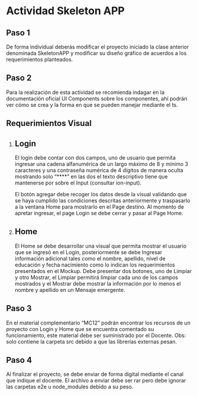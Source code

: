 # Actividad Skeleton APP
## Paso 1
De forma individual deberás modificar el proyecto iniciado la clase anterior denominada SkeletonAPP y modificar su diseño gráfico de acuerdos a los requerimientos planteados.

## Paso 2
Para la realización de esta actividad se recomienda indagar en la documentación oficial UI Components sobre los componentes, ahí podrán ver cómo se crea y la forma en que se pueden manejar mediante el ts.

## Requerimientos Visual
1.  ## Login
	El login debe contar con dos campos, uno de usuario que permita ingresar una cadena alfanumérica de un largo máximo de 8 y mínimo 3 caracteres y una contraseña numérica de 4 dígitos de manera oculta mostrando solo “****” en las dos el texto descriptivo tiene que mantenerse por sobre el Input (consultar ion-input).

    El botón agregar debe recoger los datos desde la visual validando que se haya cumplido las condiciones descritas anteriormente  y traspasarlo a la ventana Home para mostrarlo en el Page destino. Al momento de apretar ingresar, el page Login se debe cerrar y pasar al Page Home.

2. ## Home
    El Home se debe desarrollar una visual que permita mostrar el usuario que se ingresó en el Login, posteriormente se debe Ingresar información adicional tales como el nombre, apellido, nivel de educación y fecha nacimiento como lo indican los requerimientos presentados en el Mockup. Debe presentar dos botones, uno de Limpiar y otro Mostrar, el Limpiar permitirá limpiar cada uno de los campos mostrados y el Mostrar debe mostrar la información por lo menos el nombre y apellido en un Mensaje emergente.

## Paso 3

En el material complementario “MC12” podrán encontrar los recursos de un proyecto con Login y Home que se encuentra comentado su funcionamiento, este material debe ser suministrado por el Docente. Obs: solo contiene la carpeta src debido a que las librerías externas pesan.

## Paso 4

Al finalizar el proyecto, se debe enviar de forma digital mediante el canal que indique el docente. El archivo a enviar debe ser rar pero debe ignorar las carpetas e2e u node_modules debido a su peso.